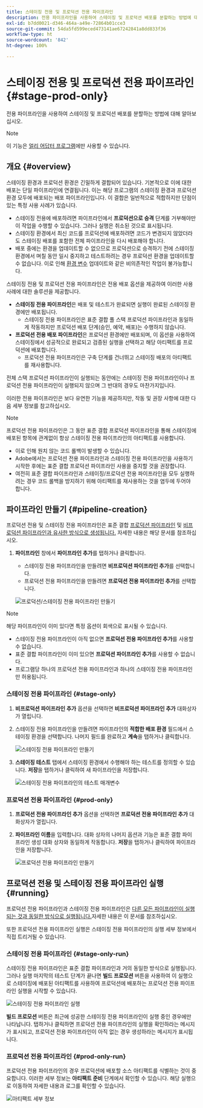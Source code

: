 ```yaml
---
title: 스테이징 전용 및 프로덕션 전용 파이프라인
description: 전용 파이프라인을 사용하여 스테이징 및 프로덕션 배포를 분할하는 방법에 대해 알아보십시오.
exl-id: b7dd0021-d346-464a-a49e-72864b01cce3
source-git-commit: 54da5fd599eced473141ae67242841a8dd833f36
workflow-type: ht
source-wordcount: '842'
ht-degree: 100%

---
```


# 스테이징 전용 및 프로덕션 전용 파이프라인 {#stage-prod-only}

전용 파이프라인을 사용하여 스테이징 및 프로덕션 배포를 분할하는 방법에 대해 알아보십시오.

>[!NOTE]
>
>이 기능은 [얼리 어답터 프로그램](/help/release-notes/current.md#early-adoption)에만 사용할 수 있습니다.

## 개요 {#overview}

스테이징 환경과 프로덕션 환경은 긴밀하게 결합되어 있습니다. 기본적으로 이에 대한 배포는 단일 파이프라인에 연결됩니다. 이는 해당 프로그램의 스테이징 환경과 프로덕션 환경 모두에 배포되는 배포 파이프라인입니다. 이 결합은 일반적으로 적합하지만 단점이 있는 특정 사용 사례가 있습니다.

* 스테이징 전용에 배포하려면 파이프라인에서 **프로덕션으로 승격** 단계를 거부해야만 이 작업을 수행할 수 있습니다. 그러나 실행은 취소된 것으로 표시됩니다.
* 스테이징 환경에서 최신 코드를 프로덕션에 배포하려면 코드가 변경되지 않았더라도 스테이징 배포를 포함한 전체 파이프라인을 다시 배포해야 합니다.
* 배포 중에는 환경을 업데이트할 수 없으므로 프로덕션으로 승격하기 전에 스테이징 환경에서 며칠 동안 일시 중지하고 테스트하려는 경우 프로덕션 환경을 업데이트할 수 없습니다. 이로 인해 [환경 변수](/help/getting-started/build-environment.md#environment-variables) 업데이트와 같은 비의존적인 작업이 불가능합니다.

스테이징 전용 및 프로덕션 전용 파이프라인은 전용 배포 옵션을 제공하여 이러한 사용 사례에 대한 솔루션을 제공합니다.

* **스테이징 전용 파이프라인**&#x200B;은 배포 및 테스트가 완료되면 실행이 완료된 스테이징 환경에만 배포됩니다.
   * 스테이징 전용 파이프라인은 표준 결합 풀 스택 프로덕션 파이프라인과 동일하게 작동하지만 프로덕션 배포 단계(승인, 예약, 배포)는 수행하지 않습니다.
* **프로덕션 전용 배포 파이프라인**&#x200B;은 프로덕션 환경에만 배포되며, 이 옵션을 사용하여 스테이징에서 성공적으로 완료되고 검증된 실행을 선택하고 해당 아티팩트를 프로덕션에 배포합니다.
   * 프로덕션 전용 파이프라인은 구축 단계를 건너뛰고 스테이징 배포의 아티팩트를 재사용합니다.

전체 스택 프로덕션 파이프라인이 실행되는 동안에는 스테이징 전용 파이프라인이나 프로덕션 전용 파이프라인이 실행되지 않으며 그 반대의 경우도 마찬가지입니다.

이러한 전용 파이프라인은 보다 유연한 기능을 제공하지만, 작동 및 권장 사항에 대한 다음 세부 정보를 참고하십시오.

>[!NOTE]
>
>프로덕션 전용 파이프라인은 그 동안 표준 결합 프로덕션 파이프라인을 통해 스테이징에 배포된 항목에 관계없이 항상 스테이징 전용 파이프라인의 아티팩트를 사용합니다.
>
>* 이로 인해 원치 않는 코드 롤백이 발생할 수 있습니다.
>* Adobe에서는 프로덕션 전용 파이프라인과 스테이징 전용 파이프라인을 사용하기 시작한 후에는 표준 결합 프로덕션 파이프라인 사용을 중지할 것을 권장합니다.
>* 여전히 표준 결합 파이프라인과 스테이징/프로덕션 전용 파이프라인을 모두 실행하려는 경우 코드 롤백을 방지하기 위해 아티팩트를 재사용하는 것을 염두에 두어야 합니다.

## 파이프라인 만들기 {#pipeline-creation}

프로덕션 전용 및 스테이징 전용 파이프라인은 표준 결합 [프로덕션 파이프라인](/help/using/production-pipelines.md) 및 [비프로덕션 파이프라인과 유사한 방식으로 생성됩니다.](/help/using/non-production-pipelines.md) 자세한 내용은 해당 문서를 참조하십시오.

1. **파이프라인** 창에서 **파이프라인 추가**&#x200B;를 탭하거나 클릭합니다.

   * 스테이징 전용 파이프라인을 만들려면 **비프로덕션 파이프라인 추가**&#x200B;를 선택합니다.
   * 프로덕션 전용 파이프라인을 만들려면 **프로덕션 전용 파이프라인 추가**&#x200B;를 선택합니다.

   ![프로덕션/스테이징 전용 파이프라인 만들기](/help/assets/configure-pipelines/prod-stage-pipelines.png)

>[!NOTE]
>
>해당 파이프라인이 이미 있다면 특정 옵션이 회색으로 표시될 수 있습니다.
>
>* 스테이징 전용 파이프라인이 아직 없으면 **프로덕션 전용 파이프라인 추가**&#x200B;를 사용할 수 없습니다.
>* 표준 결합 파이프라인이 이미 있으면 **프로덕션 파이프라인 추가**&#x200B;를 사용할 수 없습니다.
>* 프로그램당 하나의 프로덕션 전용 파이프라인과 하나의 스테이징 전용 파이프라인만 허용됩니다.

### 스테이징 전용 파이프라인 {#stage-only}

1. **비프로덕션 파이프라인 추가** 옵션을 선택하면 **비프로덕션 파이프라인 추가** 대화상자가 열립니다.
1. 스테이징 전용 파이프라인을 만들려면 파이프라인의 **적합한 배포 환경** 필드에서 스테이징 환경을 선택합니다. 나머지 필드를 완료하고 **계속**&#x200B;을 탭하거나 클릭합니다.

   ![스테이징 전용 파이프라인 만들기](/help/assets/configure-pipelines/stage-only.png)

1. **스테이징 테스트** 탭에서 스테이징 환경에서 수행해야 하는 테스트를 정의할 수 있습니다. **저장**&#x200B;을 탭하거나 클릭하여 새 파이프라인을 저장합니다.

   ![스테이징 전용 파이프라인의 테스트 매개변수](/help/assets/configure-pipelines/stage-only-test.png)

### 프로덕션 전용 파이프라인 {#prod-only}

1. **프로덕션 전용 파이프라인 추가** 옵션을 선택하면 **프로덕션 전용 파이프라인 추가** 대화상자가 열립니다.
1. **파이프라인 이름**&#x200B;을 입력합니다. 대화 상자의 나머지 옵션과 기능은 표준 결합 파이프라인 생성 대화 상자와 동일하게 작동합니다. **저장**&#x200B;을 탭하거나 클릭하여 파이프라인을 저장합니다.

   ![프로덕션 전용 파이프라인 만들기](/help/assets/configure-pipelines/prod-only-pipeline.png)

## 프로덕션 전용 및 스테이징 전용 파이프라인 실행 {#running}

프로덕션 전용 파이프라인과 스테이징 전용 파이프라인은 [다른 모든 파이프라인이 실행되는 것과 동일한 방식으로 실행됩니다.](/help/using/managing-pipelines.md#running-pipelines)자세한 내용은 이 문서를 참조하십시오.

또한 프로덕션 전용 파이프라인 실행은 스테이징 전용 파이프라인의 실행 세부 정보에서 직접 트리거될 수 있습니다.

### 스테이징 전용 파이프라인 {#stage-only-run}

스테이징 전용 파이프라인은 표준 결합 파이프라인과 거의 동일한 방식으로 실행됩니다. 그러나 실행 마지막의 테스트 단계가 끝나면 **빌드 프로모션** 버튼을 사용하여 이 실행으로 스테이징에 배포된 아티팩트를 사용하여 프로덕션에 배포하는 프로덕션 전용 파이프라인 실행을 시작할 수 있습니다.

![스테이징 전용 파이프라인 실행](/help/assets/configure-pipelines/stage-only-pipeline-run.png)

**빌드 프로모션** 버튼은 최근에 성공한 스테이징 전용 파이프라인이 실행 중인 경우에만 나타납니다. 탭하거나 클릭하면 프로덕션 전용 파이프라인의 실행을 확인하라는 메시지가 표시되고, 프로덕션 전용 파이프라인이 아직 없는 경우 생성하라는 메시지가 표시됩니다.

### 프로덕션 전용 파이프라인 {#prod-only-run}

프로덕션 전용 파이프라인의 경우 프로덕션에 배포할 소스 아티팩트를 식별하는 것이 중요합니다. 이러한 세부 정보는 **아티팩트 준비** 단계에서 확인할 수 있습니다. 해당 실행으로 이동하여 자세한 내용과 로그를 확인할 수 있습니다.

![아티팩트 세부 정보](/help/assets/configure-pipelines/prod-only-pipeline-run.png)
